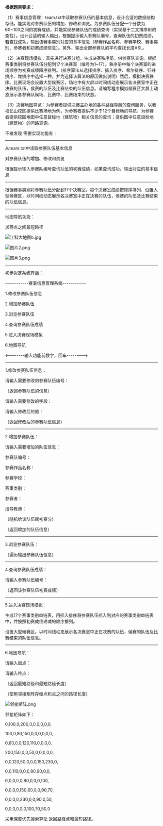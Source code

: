 **根据题目要求：**

（1）赛事信息管理：team.txt中读取参赛队伍的基本信息，设计合适的数据结构存储，能实现对参赛队伍的增加、修改和浏览。为参赛队伍分配一个分数为60~100之间的初赛成绩，并能实现参赛队伍的成绩查询（实现基于二叉排序树的查找）。设计合适的输入输出，根据提示输入参赛队编号，查询队伍的初赛成绩，若查找成功，输出该赛事类别对应的基本信息（参赛作品名称、参赛学校、赛事类别、参赛者和初赛成绩信息）。另外，输出全部参赛队的平均查找长度ASL。

（2）决赛现场模拟：首先进行决赛分组，生成决赛秩序册，供参赛队查询。根据赛事类别将参赛队伍分配到17个决赛室（编号为1~17）。秩序册中每个决赛室的进场顺序为初赛成绩降序排列。（排序算法从选择排序、插入排序、希尔排序、归并排序、堆排序中选择一种，并为选择该算法的原因做出说明）然后，模拟决赛秩序。比赛现场会设置大型候赛区，场地中有大屏以时间线动态展示各决赛室中正在决赛的队伍，侯赛的队伍及比赛结束的队伍信息。请编写程序模拟候赛区大屏上动态展示各参赛队候场、比赛中、比赛结束的状态。

（3）决赛地图导览：为参赛者提供决赛主办地的各种路径导航的查询服务，以我校长山校区提供比赛场地为例，为参赛者提供不少于12个目标地的导航。为参赛者提供校园地图中任意目标地（建筑物）相关信息的查询；提供图中任意目标地（建筑物）的问路查询。

不难发现 需要实现功能有：

---

从team.txt中读取参赛队伍基本信息

对参赛队伍的增加、修改和浏览

根据提示输入参赛队编号查询队伍的初赛成绩，如果查询成功，输出对应的基本信息

-----

根据赛事类别将参赛队伍分配到17个决赛室，每个决赛室成绩按降序排列，设置大型候赛区，以时间线动态展示各决赛室中正在决赛的队伍，侯赛的队伍及比赛结束的队伍信息。

------

地图导航功能：

求两点之间最短路径

![江科大地图b.jpg](资料\江科大地图b.jpg)

![图片2.png](资料\图片2.png)



![图片3.png](资料\图片3.png)

----

初步拟定系统界面：

------------赛事信息管理系统------------

1.修改参赛队伍信息

2.增加参赛队伍

3.浏览参赛队伍

4.查询参赛队伍成绩

5.进入决赛现场模拟

6.地图导航

<-------输入功能前数字，回车-------->

----

1.修改参赛队伍信息：

请输入需要修改的参赛队伍编号：

（返回参赛队伍的信息）

请输入需要修改的字段：

请输入修改后的值：

（返回修改后的参赛队伍信息）

---

2.增加参赛队伍：

请输入需要增加的队伍信息：

参赛队编号：

参赛作品名称：

参赛学校： 

赛事类别：

参赛者：

指导教师：

（随机给该队伍赋初赛分）

（返回增加的队伍信息）

----

3.浏览参赛队伍：

（遍历输出参赛队伍信息）

-----

4.查询参赛队伍成绩：

请输入参赛队伍编号：

（返回该参赛队伍初赛成绩）

----

5.进入决赛现场模拟：

生成17个赛事类别单链表，用插入排序将参赛队伍插入到对应的赛事类别单链表中，并按照初赛成绩递减的顺序排列。

设置大型候赛区，以时间线动态展示各决赛室中正在决赛的队伍，侯赛的队伍及比赛结束的队伍信息。

-----

6.地图导航：

请输入起点：

请输入终点：

（返回最短路径和最短路径长度）

（使用邻接矩阵存储点和点之间的路径长度）

![邻接矩阵.png](资料\邻接矩阵.png)

邻接矩阵如下：

0,100,0,200,0,0,0,0,0,0,

100,0,80,150,0,0,0,0,0,0,

0,80,0,0,120,110,0,0,0,0,

200,150,0,0,50,0,0,0,0,0,

0,0,120,50,0,0,0,150,230,0,

0,0,110,0,0,0,80,60,0,0,

0,0,0,0,0,80,0,0,0,100,

0,0,0,0,150,60,0,0,90,70,

0,0,0,0,230,0,0,90,0,50,

0,0,0,0,0,0,100,70,50,0

采用深度优先搜索算法 返回路径点和最短路径。
